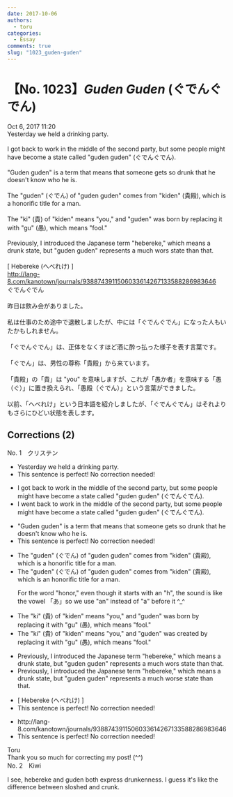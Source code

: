 ```yaml
---
date: 2017-10-06
authors:
  - toru
categories:
  - Essay
comments: true
slug: "1023_guden-guden"
---
```


# 【No. 1023】<strong><em>Guden Guden</strong></em> (ぐでんぐでん)
<div class="date">Oct 6, 2017 11:20</div>
<div id="post"><div id="body_show_ori">
Yesterday we held a drinking party.<br/><br/>I got back to work in the middle of the second party, but some people might have become a state called "guden guden" (ぐでんぐでん).<br/><br/>"Guden guden" is a term that means that someone gets so drunk that he doesn't know who he is.<br/><br/>The "guden" (ぐでん) of "guden guden" comes from "kiden" (貴殿), which is a honorific title for a man.<br/><br/>The "ki" (貴) of "kiden" means "you," and "guden" was born by replacing it with "gu" (愚), which means "fool."<br/><br/>Previously, I introduced the Japanese term "hebereke," which means a drunk state, but "guden guden" represents a much wors state than that.<br/><br/>[ Hebereke (へべれけ) ]<br/><a href="http://lang-8.com/kanotown/journals/9388743911506033614267133588286983646" target="_blank">http://lang-8.com/kanotown/journals/9388743911506033614267133588286983646</a>
</div></div>

<!-- more -->

<div id="post_ja"><div id="body_show_mo">
ぐでんぐでん<br/><br/>昨日は飲み会がありました。<br/><br/>私は仕事のため途中で退散しましたが、中には「ぐでんぐでん」になった人もいたかもしれません。<br/><br/>「ぐでんぐでん」は、正体をなくすほど酒に酔っ払った様子を表す言葉です。<br/><br/>「ぐでん」は、男性の尊称「貴殿」から来ています。<br/><br/>「貴殿」の「貴」は "you" を意味しますが、これが「愚か者」を意味する「愚（ぐ）」に置き換えられ、「愚殿（ぐでん）」という言葉ができました。<br/><br/>以前、「へべれけ」という日本語を紹介しましたが、「ぐでんぐでん」はそれよりもさらにひどい状態を表します。
</div></div>

## Corrections (2)
<div id="block"><div class="first_name"> No. 1　<span class="just_name">クリステン</span></div><div id="block2">
<ul class="correction_field">
<li class="incorrect">Yesterday we held a drinking party.</li>
<li class="corrected perfect">This sentence is perfect! No correction needed!</li>
</ul>
<ul class="correction_field">
<li class="incorrect">I got back to work in the middle of the second party, but some people might have become a state called "guden guden" (ぐでんぐでん).</li>
<li class="corrected correct">
I <span class="f_blue">went</span> back to work in the middle of the second party, but some people might have become a state called "guden guden" (ぐでんぐでん).
</li>
</ul>
<ul class="correction_field">
<li class="incorrect">"Guden guden" is a term that means that someone gets so drunk that he doesn't know who he is.</li>
<li class="corrected perfect">This sentence is perfect! No correction needed!</li>
</ul>
<ul class="correction_field">
<li class="incorrect">The "guden" (ぐでん) of "guden guden" comes from "kiden" (貴殿), which is a honorific title for a man.</li>
<li class="corrected correct">
The "guden" (ぐでん) of "guden guden" comes from "kiden" (貴殿), which is a<span class="f_blue">n</span> honorific title for a man.
<p class="correction_comment">For the word "honor," even though it starts with an "h", the sound is like the vowel 「あ」so we use "an" instead of "a" before it ^_^</p>
</li>
</ul>
<ul class="correction_field">
<li class="incorrect">The "ki" (貴) of "kiden" means "you," and "guden" was born by replacing it with "gu" (愚), which means "fool."</li>
<li class="corrected correct">
The "ki" (貴) of "kiden" means "you," and "guden" was <span class="f_blue">created</span> by replacing it with "gu" (愚), which means "fool."
</li>
</ul>
<ul class="correction_field">
<li class="incorrect">Previously, I introduced the Japanese term "hebereke," which means a drunk state, but "guden guden" represents a much wors state than that.</li>
<li class="corrected correct">
Previously, I introduced the Japanese term "hebereke," which means a drunk state, but "guden guden" represents a much wors<span class="f_blue">e</span> state than that.
</li>
</ul>
<ul class="correction_field">
<li class="incorrect">[ Hebereke (へべれけ) ]</li>
<li class="corrected perfect">This sentence is perfect! No correction needed!</li>
</ul>
<ul class="correction_field">
<li class="incorrect">http://lang-8.com/kanotown/journals/9388743911506033614267133588286983646</li>
<li class="corrected perfect">This sentence is perfect! No correction needed!</li>
</ul>
</div><div class="name"><span class="just_name">Toru</span><br>
Thank you so much for correcting my post! (^^)
</div>
</div>
<div id="block"><div class="first_name"> No. 2　<span class="just_name">Kiwi</span></div><div id="block2">
<p class="comment_small">
 I see, hebereke and guden both express drunkenness. I guess it's like the difference between sloshed and crunk.
</p>

</div></div>
